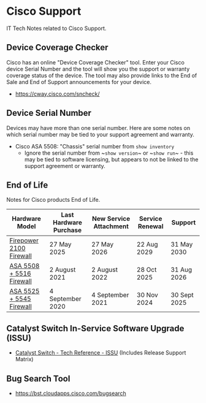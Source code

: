 # Cisco Support

IT Tech Notes related to Cisco Support.

## Device Coverage Checker

Cisco has an online "Device Coverage Checker" tool. Enter your Cisco device Serial Number and the tool will show you the support or warranty coverage status of the device. The tool may also provide links to the End of Sale and End of Support announcements for your device.

* https://cway.cisco.com/sncheck/

## Device Serial Number

Devices may have more than one serial number. Here are some notes on which serial number may be tied to your support agreement and warranty.

* Cisco ASA 5508: "Chassis" serial number from `show inventory`
  * Ignore the serial number from ~`show version`~ or ~`show run`~ - this may be tied to software licensing, but appears to not be linked to the support agreement or warranty.

## End of Life

Notes for Cisco products End of Life.

| Hardware Model                 | Last Hardware Purchase | New Service Attachment | Service Renewal | Support        |
|--------------------------------|------------------------|------------------------|-----------------|----------------|
| [Firepower 2100 Firewall][2]   | 27 May 2025            | 27 May 2026            | 22 Aug 2029     | 31 May 2030    |
| [ASA 5508 + 5516 Firewall][1]  | 2 August 2021          | 2 August 2022          | 28 Oct 2025     | 31 Aug 2026    |
| [ASA 5525 + 5545 Firewall][4]  | 4 September 2020       | 4 September 2021       | 30 Nov 2024     | 30 Sept 2025   |

## Catalyst Switch In-Service Software Upgrade (ISSU)

* [Catalyst Switch - Tech Reference - ISSU][3] (Includes Release Support Matrix)

## Bug Search Tool

* https://bst.cloudapps.cisco.com/bugsearch

[1]: https://www.cisco.com/c/en/us/products/collateral/security/asa-5500-series-next-generation-firewalls/eos-eol-notice-c51-744798.html
[2]: https://www.cisco.com/c/en/us/products/collateral/security/firepower-ngfw/firepower-2100-series-sec-app-5-yr-sub-eol.html
[3]: https://www.cisco.com/c/en/us/td/docs/switches/lan/catalyst_standalones/b-in-service-software-upgrade-issu.html
[4]: https://www.cisco.com/c/en/us/products/collateral/security/asa-firepower-services/eos-eol-notice-c51-743545.html
